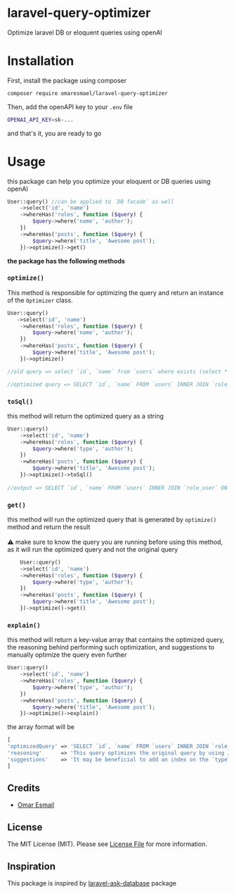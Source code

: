 # laravel-query-optimizer
Optimize laravel DB or eloquent queries using openAI

# Installation

First, install the package using composer
```bash
composer require omaresmael/laravel-query-optimizer
```

Then, add the openAPI key to your `.env` file
```bash
OPENAI_API_KEY=sk-...
```
and that's it, you are ready to go

# Usage
this package can help you optimize your eloquent or DB queries using openAI 
```php
User::query() //can be applied to `DB facade` as well
    ->select('id', 'name')
    ->whereHas('roles', function ($query) {
        $query->where('name', 'author');
    })
    ->whereHas('posts', function ($query) {
        $query->where('title', 'Awesome post');
    })->optimize()->get()
```

**the package has the following methods**

### `optimize()`
This method is responsible for optimizing the query and return an instance of the `Optimizer` class.
```php
User::query() 
   ->select('id', 'name')
    ->whereHas('roles', function ($query) {
        $query->where('name', 'author');
    })
    ->whereHas('posts', function ($query) {
        $query->where('title', 'Awesome post');
    })->optimize()

//old query => select `id`, `name` from `users` where exists (select * from `roles` inner join `role_user` on `roles`.`id` = `role_user`.`role_id` where `users`.`id` = `role_user`.`user_id` and `type` = ?) and exists (select * from `posts` where `users`.`id` = `posts`.`user_id` and `title` = ?)

//optimized query => SELECT `id`, `name` FROM `users` INNER JOIN `role_user` ON `users`.`id` = `role_user`.`user_id` INNER JOIN `roles` ON `roles`.`id` = `role_user`.`role_id` INNER JOIN `posts` ON `users`.`id` = `posts`.`user_id` WHERE `type` = ? AND `title` = ?
```

### `toSql()`
this method will return the optimized query as a string
```php
User::query()
    ->select('id', 'name')
    ->whereHas('roles', function ($query) {
        $query->where('type', 'author');
    })
    ->whereHas('posts', function ($query) {
        $query->where('title', 'Awesome post');
    })->optimize()->toSql()
    
//output => SELECT `id`, `name` FROM `users` INNER JOIN `role_user` ON `users`.`id` = `role_user`.`user_id` INNER JOIN `roles` ON `roles`.`id` = `role_user`.`role_id` INNER JOIN `posts` ON `users`.`id` = `posts`.`user_id` WHERE `type` = ? AND `title` = ?

```

### `get()`
this method will run the optimized query that is generated by `optimize()` method and return the result <br> <br>
⚠️ make sure to know the query you are running before using this method, as it will run the optimized query and not the original query
```php
    User::query()
    ->select('id', 'name')
    ->whereHas('roles', function ($query) {
        $query->where('type', 'author');
    })
    ->whereHas('posts', function ($query) {
        $query->where('title', 'Awesome post');
    })->optimize()->get()
```

### `explain()`
this method will return a key-value array that contains the optimized query, the reasoning behind performing such optimization, and suggestions to manually optimize the query even further
```php
User::query()
    ->select('id', 'name')
    ->whereHas('roles', function ($query) {
        $query->where('type', 'author');
    })
    ->whereHas('posts', function ($query) {
        $query->where('title', 'Awesome post');
    })->optimize()->explain()
```
the array format will be
```php
[
'optimizedQuery' => 'SELECT `id`, `name` FROM `users` INNER JOIN `role_user` ON `users`.`id` = `role_user`.`user_id` INNER JOIN `roles` ON `roles`.`id` = `role_user`.`role_id` INNER JOIN `posts` ON `users`.`id` = `posts`.`user_id` WHERE `type` = ? AND `title` = ?' // the optimized query
'reasoning'      => 'This query optimizes the original query by using JOINs to reduce the number of subqueries and improve the performance of the query. By using JOINs, the query can access the data from multiple tables in a single query, instead of having to make multiple subqueries.' //the reasoning behind performing such optimization,
'suggestions'    => 'It may be beneficial to add an index on the `type` and `title` columns to further improve the performance of the query.' //suggestions to manually optimize the query even further
]
```

## Credits

- [Omar Esmail](https://github.com/omaresmael)

## License
The MIT License (MIT). Please see [License File](LICENSE.md) for more information.

## Inspiration
This package is inspired by [laravel-ask-database](https://github.com/beyondcode/laravel-ask-database) package



